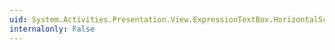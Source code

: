 ```yaml
---
uid: System.Activities.Presentation.View.ExpressionTextBox.HorizontalScrollBarVisibilityProperty
internalonly: False
---
```


